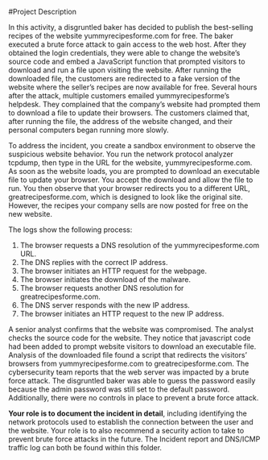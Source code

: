 #Project Description

In this activity, a disgruntled baker has decided to publish the best-selling recipes of the website yummyrecipesforme.com for free. The baker executed a brute force attack to gain access to the web host. After they obtained the login credentials, they were able to change the website’s source code and embed a JavaScript function that prompted visitors to download and run a file upon visiting the website. After running the downloaded file, the customers are redirected to a fake version of the website where the seller’s recipes are now available for free. Several hours after the attack, multiple customers emailed yummyrecipesforme’s helpdesk. They complained that the company’s website had prompted them to download a file to update their browsers. The customers claimed that, after running the file, the address of the website changed, and their personal computers began running more slowly.

To address the incident, you create a sandbox environment to observe the suspicious website behavior. You run the network protocol analyzer tcpdump, then type in the URL for the website, yummyrecipesforme.com. As soon as the website loads, you are prompted to download an executable file to update your browser. You accept the download and allow the file to run. You then observe that your browser redirects you to a different URL, greatrecipesforme.com, which is designed to look like the original site. However, the recipes your company sells are now posted for free on the new website.  

The logs show the following process:
1.	The browser requests a DNS resolution of the yummyrecipesforme.com URL.
2.	The DNS replies with the correct IP address. 
3.	The browser initiates an HTTP request for the webpage.
4.	The browser initiates the download of the malware.
5.	The browser requests another DNS resolution for greatrecipesforme.com.
6.	The DNS server responds with the new IP address.
7.	The browser initiates an HTTP request to the new IP address.
   
A senior analyst confirms that the website was compromised. The analyst checks the source code for the website. They notice that javascript code had been added to prompt website visitors to download an executable file. Analysis of the downloaded file found a script that redirects the visitors’ browsers from yummyrecipesforme.com to greatrecipesforme.com. The cybersecurity team reports that the web server was impacted by a brute force attack. The disgruntled baker was able to guess the password easily because the admin password was still set to the default password. Additionally, there were no controls in place to prevent a brute force attack. 

**Your role is to document the incident in detail**, including identifying the network protocols used to establish the connection between the user and the website.  Your role is to also recommend a security action to take to prevent brute force attacks in the future. The Incident report and DNS/ICMP traffic log can both be found within this folder.
